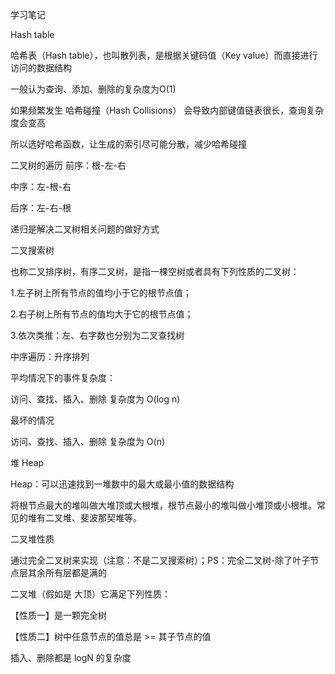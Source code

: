学习笔记

Hash table

哈希表（Hash table），也叫散列表，是根据关键码值（Key value）而直接进行访问的数据结构

一般认为查询、添加、删除的复杂度为O(1)

如果频繁发生 哈希碰撞（Hash Collisions） 会导致内部键值链表很长，查询复杂度会变高

所以选好哈希函数，让生成的索引尽可能分散，减少哈希碰撞


二叉树的遍历
前序：根-左-右

中序：左-根-右

后序：左-右-根

递归是解决二叉树相关问题的做好方式


二叉搜索树

也称二叉排序树，有序二叉树，是指一棵空树或者具有下列性质的二叉树：

1.左子树上所有节点的值均小于它的根节点值；

2.右子树上所有节点的值均大于它的根节点值；

3.依次类推：左、右字数也分别为二叉查找树

中序遍历：升序排列

平均情况下的事件复杂度：

访问、查找、插入、删除 复杂度为 O(log n)

最坏的情况

访问、查找、插入、删除 复杂度为 O(n)


堆 Heap

Heap：可以迅速找到一堆数中的最大或最小值的数据结构

将根节点最大的堆叫做大堆顶或大根堆，根节点最小的堆叫做小堆顶或小根堆。常见的堆有二叉堆、斐波那契堆等。

二叉堆性质

通过完全二叉树来实现（注意：不是二叉搜索树）；PS：完全二叉树-除了叶子节点层其余所有层都是满的

二叉堆（假如是 大顶）它满足下列性质：

【性质一】是一颗完全树

【性质二】树中任意节点的值总是 >= 其子节点的值

插入、删除都是 logN 的复杂度
